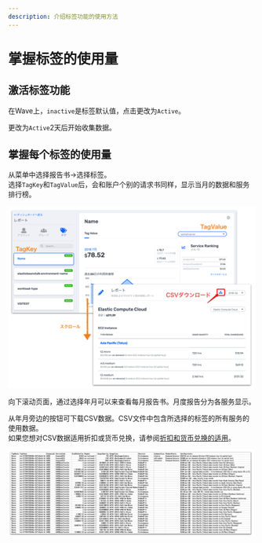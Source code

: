 ```yaml
---
description: 介绍标签功能的使用方法
---
```


# 掌握标签的使用量

## 激活标签功能

在Wave上，`inactive`是标签默认值，点击更改为`Active`。

更改为`Active`2天后开始收集数据。

## 掌握每个标签的使用量

从菜单中选择报告书→选择标签。  
选择`TagKey`和`TagValue`后，会和账户个别的请求书同样，显示当月的数据和服务排行榜。

![&#x6807;&#x7B7E;&#x9875;&#x9762;](../.gitbook/assets/snip20180724_32.png)

向下滚动页面，通过选择年月可以来查看每月报告书。月度报告分为各服务显示。

从年月旁边的按钮可下载CSV数据。CSV文件中包含所选择的标签的所有服务的使用数据。  
如果您想对CSV数据适用折扣或货币兑换，请参阅[折扣和货币兑换的适用](https://docs.mobingi.com/v/wave/mobingi-wave/apply-jpy)。

![CSV&#x6570;&#x636E;&#x6837;&#x672C;](../.gitbook/assets/snip20180724_35.png)



